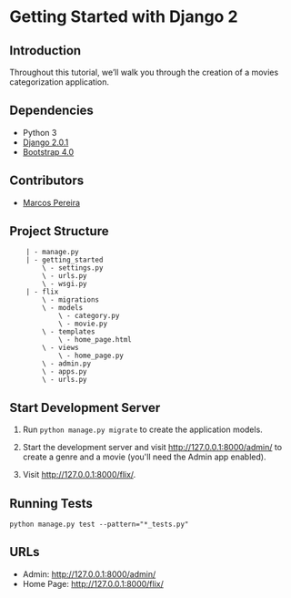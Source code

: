 # Getting Started with Django 2


## Introduction

Throughout this tutorial, we’ll walk you through the creation of a movies categorization application.

## Dependencies

* Python 3
* [Django 2.0.1](https://www.djangoproject.com/)
* [Bootstrap 4.0](https://getbootstrap.com/)

## Contributors

* [Marcos Pereira](marcospereira.mpj@gmail.com)


## Project Structure

```
    | - manage.py 
    | - getting_started
        \ - settings.py
        \ - urls.py
        \ - wsgi.py
    | - flix
        \ - migrations
        \ - models
            \ - category.py
            \ - movie.py   
        \ - templates
            \ - home_page.html
        \ - views 
            \ - home_page.py
        \ - admin.py
        \ - apps.py
        \ - urls.py
```

## Start Development Server

1. Run `python manage.py migrate` to create the application models.

2. Start the development server and visit http://127.0.0.1:8000/admin/
   to create a genre and a movie (you'll need the Admin app enabled).

3. Visit http://127.0.0.1:8000/flix/.


## Running Tests

```
python manage.py test --pattern="*_tests.py"
```

## URLs

* Admin: http://127.0.0.1:8000/admin/
* Home Page: http://127.0.0.1:8000/flix/